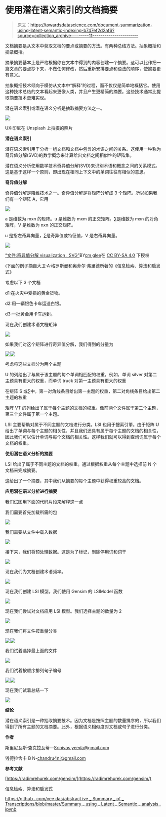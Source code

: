 # 使用潜在语义索引的文档摘要

> 原文：<https://towardsdatascience.com/document-summarization-using-latent-semantic-indexing-b747ef2d2af6?source=collection_archive---------11----------------------->

文档摘要是从文本中获取文档的要点或摘要的方法。有两种总结方法。抽象概括和摘录概括。

摘录摘要基本上是严格根据你在文本中得到的内容创建一个摘要。这可以比作把一篇文章的要点抄下来，不做任何修改，然后重新安排要点和语法的顺序，使摘要更有意义。

抽象概括技术倾向于模仿从文本中“解释”的过程，而不仅仅是简单地概括它。使用这种技术总结的文本看起来更像人类，并且产生更精简的摘要。这些技术通常比提取摘要技术更难实现。

潜在语义索引或潜在语义分析是抽取摘要方法之一。

![](img/50a749bfc36f89c64af892e2a14599f6.png)

UX·印尼在 Unsplash 上拍摄的照片

**潜在语义索引**

潜在语义索引用于分析一组文档和文档中包含的术语之间的关系。这使用一种称为奇异值分解(SVD)的数学概念来计算给出文档之间相似性的矩阵集。

潜在语义分析使用数学技术奇异值分解(SVD)来识别术语和概念之间的关系模式。这是基于这样一个原则，即出现在相同上下文中的单词往往有相似的意思。

**奇异值分解**

奇异值分解是降维技术之一。奇异值分解是将矩阵分解成 3 个矩阵。所以如果我们有一个矩阵 A，它用

![](img/e83c125452c1a3309a741fa89fdd362b.png)

a 是维数为 mxn 的矩阵。u 是维数为 mxm 的正交矩阵。∑是维数为 mxn 的对角矩阵，V 是维数为 nxn 的正交矩阵。

u 是指左奇异向量，∑是奇异值或特征值，V 是右奇异向量。

![](img/ce704720017fb8e28a38c8001237e439.png)

[“文件:奇异值分解 visualization . SVG”](https://commons.wikimedia.org/w/index.php?curid=67853297)BY[cm glee](https://commons.wikimedia.org/wiki/User:Cmglee)在 [CC BY-SA 4.0](https://creativecommons.org/licenses/by-sa/4.0?ref=ccsearch&atype=rich) 下授权

(下面的例子摘自大卫·A·格罗斯曼和奥菲尔·弗里德所著的《信息检索、算法和启发式》

考虑以下 3 个文档

d1:在火灾中受损的黄金货物。

d2:用一辆银色卡车运送白银。

d3:一批黄金用卡车运到。

现在我们创建术语文档矩阵

![](img/0943d536c13214e56232fe5e5bb65211.png)

如果我们对这个矩阵进行奇异值分解，我们得到的分量为

![](img/dd036a46673fe39fe0f43b7e7487c888.png)![](img/f84c9731f5bd57818a50b6e0eaff7f6f.png)

考虑将这些文档分为两个主题

U 的列给出了与属于该主题的每个单词相匹配的权重。例如，单词 silver 对第二主题具有更大的权重，而单词 truck 对第一主题具有更大的权重

在矩阵 S 或∑中，第一对角线条目给出第一主题的权重，第二对角线条目给出第二主题的权重

矩阵 VT 的列给出了属于每个主题的文档的权重。像前两个文件属于第二个主题，第三个文件属于第一个主题。

LSI 主要帮助对属于不同主题的文档进行分类。LSI 也用于搜索引擎。由于矩阵 U 给出了单词与每个主题的相关性，并且我们还具有属于每个主题的文档的相关性，因此我们可以估计单词与每个文档的相关性。这样我们就可以得到查询词属于每个文档的权重。

**使用潜在语义分析的摘要**

LSI 给出了属于不同主题的文档的权重。通过根据权重从每个主题中选择前 N 个文档来完成摘要。

这给出了一个摘要，其中我们从摘要的每个主题中获得权重较高的文档。

**应用潜在语义分析进行摘要**

我们试图用下面的代码片段来解释这一点

我们需要首先加载所需的包

![](img/73c285ee5cce8d61da116646620c21ce.png)

我们需要从文件中载入数据

![](img/000ee3fe696e877ce57d9dd308cc941f.png)

接下来，我们将预处理数据。这是为了标记，删除停用词和词干

![](img/08c9cdaa99a6f64772065ec1585c9b8f.png)

现在我们为文档创建术语频率。

![](img/8280e69223736afa313ae349a2aa11cf.png)

现在我们创建 LSI 模型。我们使用 Gensim 的 LSIModel 函数

![](img/7d6373f9deceb709ea43a8a190feb7e4.png)

现在我们尝试对文档应用 LSI 模型。我们选择主题的数量为 2

![](img/7687938633334ee8fd40ebb099be7a9e.png)

现在我们将文件按重量分类

![](img/39d769ac7dd9e47ca7b77be7d32110a6.png)![](img/e03c9c891c2ae1aa710cd66083b8ba1f.png)

我们试着选择最上面的文件

![](img/e4cf6b431d80185555de29719b763fce.png)

我们试着按顺序排列句子编号

![](img/053d675cb27cf191ceae6ad9a6e7cebe.png)![](img/3fceaa8bcb5969d9fde7adc5ebfbcf2b.png)

现在我们试着总结一下

![](img/a55fa8938ba57984f677d7b6b147aa8a.png)

**结论**

潜在语义索引是一种抽取摘要技术。因为文档是按照主题的数量排序的，所以我们得到了所有主题的文档摘要。此外，根据语义相似度对文档或句子进行分类。

**作者**

斯里尼瓦斯·查克拉瓦蒂—[Srinivas.yeeda@gmail.com](mailto:Srinivas.yeeda@gmail.com)

钱德拉舍卡 B N-[chandru4ni@gmail.com](mailto:chandru4ni@gmail.com)

**参考文献**

[https://radimrehurek.com/gensim/](https://radimrehurek.com/gensim/)

信息检索、算法和启发式

[https://github . com/yee das/abstract ive _ Summary _ of _ Transcriptions/blob/master/Summary _ using _ Latent _ Semantic _ analysis . ipynb](https://github.com/yeedas/Abstractive_Summary_of_Transcriptions/blob/master/Summarization_using_Latent_Semantic_Analysis.ipynb)